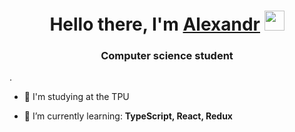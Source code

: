 <h1 align="center">Hello there, I'm <a href="https://github.com/Novosash801" target="_blank">Alexandr</a> 
<img src="https://github.com/blackcater/blackcater/raw/main/images/Hi.gif" height="32"/></h1>
<h3 align="center">Computer science student </h3>
.  

- 🚀 I'm studying at the TPU 

- 🌱 I’m currently learning: <strong>TypeScript, React, Redux</strong>   






